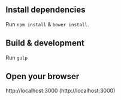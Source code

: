 ## Install dependencies

Run `npm install` & `bower install`.


## Build & development

Run `gulp`



## Open your browser

http://localhost:3000
(http://localhost:3000)
